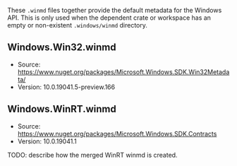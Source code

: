These `.winmd` files together provide the default metadata for the Windows API. This is only used when the
dependent crate or workspace has an empty or non-existent `.windows/winmd` directory.

## Windows.Win32.winmd
- Source: https://www.nuget.org/packages/Microsoft.Windows.SDK.Win32Metadata/
- Version: 10.0.19041.5-preview.166

## Windows.WinRT.winmd
- Source: https://www.nuget.org/packages/Microsoft.Windows.SDK.Contracts
- Version: 10.0.19041.1

TODO: describe how the merged WinRT winmd is created.
